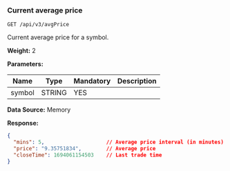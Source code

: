 ### Current average price​

```
GET /api/v3/avgPrice
```

Current average price for a symbol.

**Weight:**
2

**Parameters:**

| Name | Type | Mandatory | Description |
| --- | --- | --- | --- |
| symbol | STRING | YES |  |

**Data Source:**
Memory

**Response:**

```json
{  
  "mins": 5,                    // Average price interval (in minutes)  
  "price": "9.35751834",        // Average price  
  "closeTime": 1694061154503    // Last trade time  
}
```